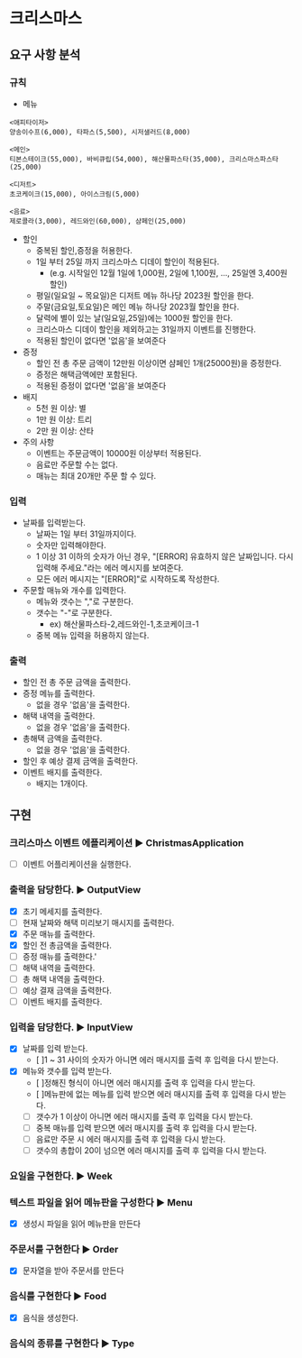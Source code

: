# 크리스마스

## 요구 사항 분석

### 규칙

- 메뉴
```
<애피타이저>
양송이수프(6,000), 타파스(5,500), 시저샐러드(8,000)

<메인>
티본스테이크(55,000), 바비큐립(54,000), 해산물파스타(35,000), 크리스마스파스타(25,000)

<디저트>
초코케이크(15,000), 아이스크림(5,000)

<음료>
제로콜라(3,000), 레드와인(60,000), 샴페인(25,000)
```
- 할인 
    - 중복된 할인,증정을 허용한다.
    - 1일 부터 25일 까지 크리스마스 디데이 할인이 적용된다.
      - (e.g. 시작일인 12월 1일에 1,000원, 2일에 1,100원, ..., 25일엔 3,400원 할인)
    - 평일(일요일 ~ 목요일)은 디저트 메뉴 하나당 2023원 할인을 한다.
    - 주말(금요일,토요일)은 메인 메뉴 하나당 2023월 할인을 한다.
    - 달력에 별이 있는 날(일요일,25일)에는 1000원 할인을 한다.
    - 크리스마스 디데이 할인을 제외하고는 31일까지 이벤트를 진행한다.
    - 적용된 할인이 없다면 '없음'을 보여준다
- 증정
    - 할인 전 총 주문 금액이 12만원 이상이면 샴페인 1개(25000원)을 증정한다.
    - 증정은 해택금액에만 포함된다.
    - 적용된 증정이 없다면 '없음'을 보여준다
- 배지
  - 5천 원 이상: 별
  - 1만 원 이상: 트리
  - 2만 원 이상: 산타
- 주의 사항
  - 이벤트는 주문금액이 10000원 이상부터 적용된다.
  - 음료만 주문할 수는 없다.
  - 매뉴는 최대 20개만 주문 할 수 있다.


### 입력

- 날짜를 입력받는다.
  - 날짜는 1일 부터 31일까지이다.
  - 숫자만 입력해야한다.
  - 1 이상 31 이하의 숫자가 아닌 경우, "[ERROR] 유효하지 않은 날짜입니다. 다시 입력해 주세요."라는 에러 메시지를 보여준다.
  - 모든 에러 메시지는 "[ERROR]"로 시작하도록 작성한다.
- 주문할 매뉴와 개수를 입력한다.
  - 메뉴와 갯수는 ","로 구분한다.
  - 갯수는 "-"로 구분한다.
    - ex) 해산물파스타-2,레드와인-1,초코케이크-1
  - 중복 메뉴 입력을 허용하지 않는다.
     

### 출력

- 할인 전 총 주문 금액을 출력한다.
- 증정 메뉴를 출력한다.
  - 없을 경우 '없음'을 출력한다.
- 해택 내역을 출력한다.
  - 없을 경우 '없음'을 출력한다.
- 총해택 금액을 출력한다.
  - 없을 경우 '없음'을 출력한다.
- 할인 후 예상 결제 금액을 출력한다.
- 이벤트 배지를 출력한다.
  - 배지는 1개이다.



## 구현


### 크리스마스 이벤트 에플리케이션 ▶️️ ChristmasApplication

- [ ] 이벤트 어플리케이션을 실행한다. 


### 출력을 담당한다. ▶️️ OutputView

- [x] 초기 메세지를 출력한다.
- [ ] 현재 날짜와 해택 미리보기 매시지를 출력한다.
- [x] 주문 매뉴를 출력한다.
- [x] 할인 전 총금액을 출력한다.
- [ ] 증정 매뉴를 출력한다.'
- [ ] 해택 내역을 출력한다.
- [ ] 총 해택 내역을 출력한다.
- [ ] 예상 결재 금액을 출력한다.
- [ ] 이벤트 배지를 출력한다.

### 입력을 담당한다. ▶️️ InputView

- [x] 날짜를 입력 받는다.
  - [ ]1 ~ 31 사이의 숫자가 아니면 에러 매시지를 출력 후 입력을 다시 받는다.
- [x] 메뉴와 갯수를 입력 받는다.
  - [ ]정해진 형식이 아니면 에러 매시지를 출력 후 입력을 다시 받는다.
  - [ ]메뉴판에 없는 메뉴를 입력 받으면 에러 매시지를 출력 후 입력을 다시 받는다.
  - [ ] 갯수가 1 이상이 아니면 에러 매시지를 출력 후 입력을 다시 받는다.
  - [ ] 중복 매뉴를 입력 받으면 에러 매시지를 출력 후 입력을 다시 받는다.
  - [ ] 음료만 주문 시 에러 매시지를 출력 후 입력을 다시 받는다.
  - [ ] 갯수의 총합이 20이 넘으면 에러 매시지를 출력 후 입력을 다시 받는다.

### 요일을 구현한다. ▶️️ Week

### 텍스트 파일을 읽어 메뉴판을 구성한다 ▶️️ Menu

- [x] 생성시 파일을 읽어 메뉴판을 만든다


### 주문서를 구현한다 ▶️️ Order

- [x] 문자열을 받아 주문서를 만든다


### 음식를 구현한다 ▶️️ Food

- [x] 음식을 생성한다.

### 음식의 종류를 구현한다 ▶️️ Type

  


